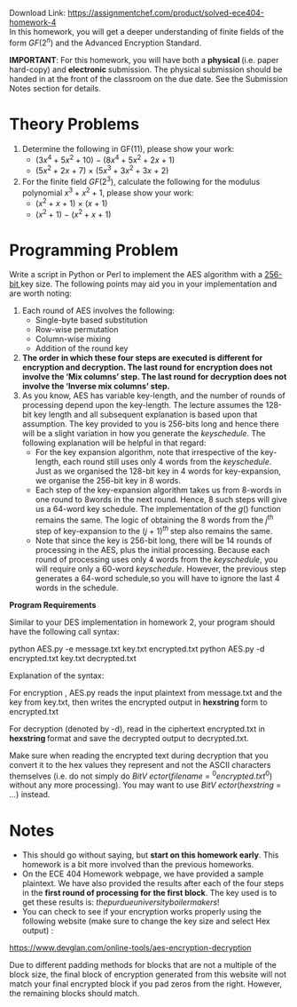 Download Link: https://assignmentchef.com/product/solved-ece404-homework-4
<br>
In this homework, you will get a deeper understanding of finite fields of the form <em>GF</em>(2<em><sup>n</sup></em>) and the Advanced Encryption Standard.

<strong>IMPORTANT</strong>: For this homework, you will have both a <strong>physical </strong>(i.e. paper hard-copy) and <strong>electronic </strong>submission. The physical submission should be handed in at the front of the classroom on the due date. See the Submission Notes section for details.

<h1>Theory Problems</h1>

<ol>

 <li>Determine the following in GF(11), please show your work:

  <ul>

   <li>(3<em>x</em><sup>4 </sup>+ 5<em>x</em><sup>2 </sup>+ 10) − (8<em>x</em><sup>4 </sup>+ 5<em>x</em><sup>2 </sup>+ 2<em>x </em>+ 1)</li>

   <li>(5<em>x</em><sup>2 </sup>+ 2<em>x </em>+ 7) × (5<em>x</em><sup>3 </sup>+ 3<em>x</em><sup>2 </sup>+ 3<em>x </em>+ 2)</li>

  </ul></li>

 <li>For the finite field <em>GF</em>(2<sup>3</sup>), calculate the following for the modulus polynomial <em>x</em><sup>3 </sup>+ <em>x</em><sup>2 </sup>+ 1, please show your work:

  <ul>

   <li>(<em>x</em><sup>2 </sup>+ <em>x </em>+ 1) × (<em>x </em>+ 1)</li>

   <li>(<em>x</em><sup>2 </sup>+ 1) − (<em>x</em><sup>2 </sup>+ <em>x </em>+ 1)</li>

  </ul></li>

</ol>

<h1>Programming Problem</h1>

Write a script in Python or Perl to implement the AES algorithm with a <u>256-bit </u>key size. The following points may aid you in your implementation and are worth noting:

<ol>

 <li>Each round of AES involves the following:

  <ul>

   <li>Single-byte based substitution</li>

   <li>Row-wise permutation</li>

   <li>Column-wise mixing</li>

   <li>Addition of the round key</li>

  </ul></li>

 <li><strong>The order in which these four steps are executed is different for encryption and decryption. The last round for encryption does not involve the ‘Mix columns’ step. The last round for decryption does not involve the ‘Inverse mix columns’ step.</strong></li>

 <li>As you know, AES has variable key-length, and the number of rounds of processing depend upon the key-length. The lecture assumes the 128-bit key length and all subsequent explanation is based upon that assumption. The key provided to you is 256-bits long and hence there will be a slight variation in how you generate the <em>keyschedule</em>. The following explanation will be helpful in that regard:

  <ul>

   <li>For the key expansion algorithm, note that irrespective of the key-length, each round still uses only 4 words from the <em>keyschedule</em>. Just as we organised the 128-bit key in 4 words for key-expansion, we organise the 256-bit key in 8 words.</li>

   <li>Each step of the key-expansion algorithm takes us from 8-words in one round to 8words in the next round. Hence, 8 such steps will give us a 64-word key schedule. The implementation of the <em>g</em>() function remains the same. The logic of obtaining the 8 words from the <em>j<sup>th </sup></em>step of key-expansion to the (<em>j </em>+ 1)<em><sup>th </sup></em>step also remains the same.</li>

   <li>Note that since the key is 256-bit long, there will be 14 rounds of processing in the AES, plus the initial processing. Because each round of processing uses only 4 words from the <em>keyschedule</em>, you will require only a 60-word <em>keyschedule</em>. However, the previous step generates a 64-word schedule,so you will have to ignore the last 4 words in the schedule.</li>

  </ul></li>

</ol>

<strong>Program Requirements</strong>

Similar to your DES implementation in homework 2, your program should have the following call syntax:

python AES.py -e message.txt key.txt encrypted.txt python AES.py -d encrypted.txt key.txt decrypted.txt

Explanation of the syntax:

For encryption , AES.py reads the input plaintext from message.txt and the key from key.txt, then writes the encrypted output in <strong>hexstring </strong>form to encrypted.txt

For decryption (denoted by -d), read in the ciphertext encrypted.txt in <strong>hexstring </strong>format and save the decrypted output to decrypted.txt.

Make sure when reading the encrypted text during decryption that you convert it to the hex values they represent and not the ASCII characters themselves (i.e. do not simply do <em>BitV ector</em>(<em>filename </em>= <sup>0</sup><em>encrypted.txt</em><sup>0</sup>) without any more processing). You may want to use <em>BitV ector</em>(<em>hexstring </em>= <em>…</em>) instead.

<h1>Notes</h1>

<ul>

 <li>This should go without saying, but <strong>start on this homework early</strong>. This homework is a bit more involved than the previous homeworks.</li>

 <li>On the ECE 404 Homework webpage, we have provided a sample plaintext. We have also provided the results after each of the four steps in the <strong>first round of processing for the first block</strong>. The key used is to get these results is: <em>thepurdueuniversityboilermakers</em>!</li>

 <li>You can check to see if your encryption works properly using the following website (make sure to change the key size and select Hex output) :</li>

</ul>

https://www.devglan.com/online-tools/aes-encryption-decryption

Due to different padding methods for blocks that are not a multiple of the block size, the final block of encryption generated from this website will not match your final encrypted block if you pad zeros from the right. However, the remaining blocks should match.